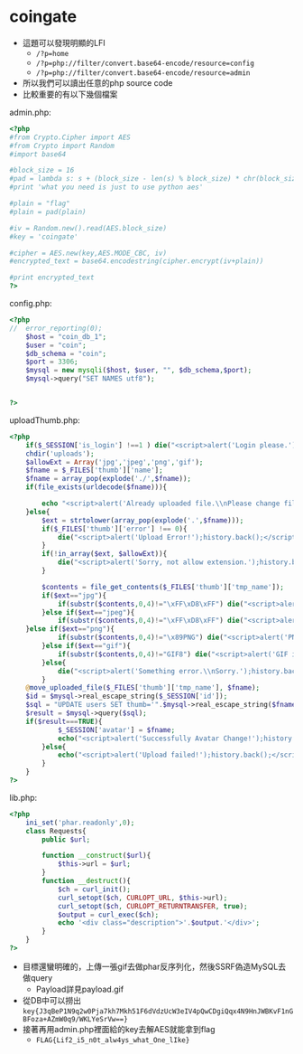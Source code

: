 # coingate

- 這題可以發現明顯的LFI
    - `/?p=home`
    - `/?p=php://filter/convert.base64-encode/resource=config`
    - `/?p=php://filter/convert.base64-encode/resource=admin`
- 所以我們可以讀出任意的php source code
- 比較重要的有以下幾個檔案

admin.php:

```php
<?php
#from Crypto.Cipher import AES
#from Crypto import Random
#import base64

#block_size = 16
#pad = lambda s: s + (block_size - len(s) % block_size) * chr(block_size - len(s) % block_size)
#print 'what you need is just to use python aes'

#plain = "flag"
#plain = pad(plain)

#iv = Random.new().read(AES.block_size)
#key = 'coingate'

#cipher = AES.new(key,AES.MODE_CBC, iv)
#encrypted_text = base64.encodestring(cipher.encrypt(iv+plain))

#print encrypted_text
?>
```

config.php:

```php
<?php
//	error_reporting(0);
    $host = "coin_db_1";
    $user = "coin";
    $db_schema = "coin";
	$port = 3306;
    $mysql = new mysqli($host, $user, "", $db_schema,$port);
    $mysql->query("SET NAMES utf8");


?>
```

uploadThumb.php:

```php
<?php
    if($_SESSION['is_login'] !==1 ) die("<script>alert('Login please.');history.back();</script>");
    chdir('uploads');
    $allowExt = Array('jpg','jpeg','png','gif');
    $fname = $_FILES['thumb']['name'];
    $fname = array_pop(explode('./',$fname));
    if(file_exists(urldecode($fname))){

        echo "<script>alert('Already uploaded file.\\nPlease change filename.');history.back();</script>";
    }else{
        $ext = strtolower(array_pop(explode('.',$fname)));
        if($_FILES['thumb']['error'] !== 0){
            die("<script>alert('Upload Error!');history.back();</script>");
        }
        if(!in_array($ext, $allowExt)){
            die("<script>alert('Sorry, not allow extension.');history.back();</script>");
        }

        $contents = file_get_contents($_FILES['thumb']['tmp_name']);
        if($ext=="jpg"){
            if(substr($contents,0,4)!="\xFF\xD8\xFF") die("<script>alert('JPG is corrupted.\\nSorry.');history.back();</script>");
        }else if($ext=="jpeg"){
            if(substr($contents,0,4)!="\xFF\xD8\xFF") die("<script>alert('JPEG is corrupted.\\nSorry.');history.back();</script>");
	}else if($ext=="png"){
            if(substr($contents,0,4)!="\x89PNG") die("<script>alert('PNG is corrupted.\\nSorry.');history.back();</script>");
        }else if($ext=="gif"){
            if(substr($contents,0,4)!="GIF8") die("<script>alert('GIF is corrupted.\\nSorry.');history.back();</script>");
        }else{
            die("<script>alert('Something error.\\nSorry.');history.back();</script>");
        }
	@move_uploaded_file($_FILES['thumb']['tmp_name'], $fname);
	$id = $mysql->real_escape_string($_SESSION['id']);
	$sql = "UPDATE users SET thumb='".$mysql->real_escape_string($fname)."' WHERE id='".$id."'";
	$result = $mysql->query($sql);
	if($result===TRUE){
            $_SESSION['avatar'] = $fname;
            echo("<script>alert('Successfully Avatar Change!');history.back();</script>");
        }else{
            echo("<script>alert('Upload failed!');history.back();</script>");
        }
    }
?>
```

lib.php:

```php
<?php
	ini_set('phar.readonly',0);
    class Requests{
        public $url;

        function __construct($url){
            $this->url = $url;
        }
        function __destruct(){
            $ch = curl_init();
            curl_setopt($ch, CURLOPT_URL, $this->url);
            curl_setopt($ch, CURLOPT_RETURNTRANSFER, true);
            $output = curl_exec($ch);
            echo '<div class="description">'.$output.'</div>';
        }
    }
?>
```

- 目標還蠻明確的，上傳一張gif去做phar反序列化，然後SSRF偽造MySQL去做query
    - Payload詳見payload.gif
- 從DB中可以撈出`key{J3qBeP1N9q2w0Pja7kh7Mkh51F6dVdzUcW3eIV4pQwCDgiQqx4N9HnJWBKvF1nGBFoza+AZmW0q9/WKLYeSrVw==}`
- 接著再用admin.php裡面給的key去解AES就能拿到flag
    - `FLAG{Lif2_i5_n0t_alw4ys_what_One_lIke}`

